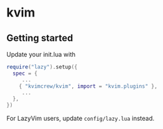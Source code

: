 # kvim

## Getting started

Update your init.lua with

```lua
require("lazy").setup({
  spec = {
     ...
    { "kvimcrew/kvim", import = "kvim.plugins" },
     ...
  },
})
```
For LazyVim users, update `config/lazy.lua` instead.
